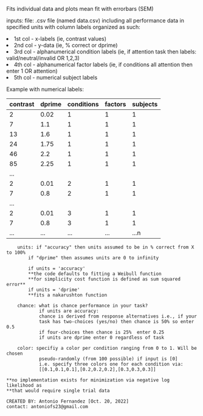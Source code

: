 Fits individual data and plots mean fit with errorbars (SEM) 

inputs: file:    .csv file (named data.csv) including all performance data in specified units with column labels
organized as such: 
<li>1st col - x-labels (ie, contrast values)
<li>2nd col - y-data   (ie, % correct or dprime)
<li>3rd col - alphanumerical condition labels (ie, if attention task then labels: valid/neutral/invalid OR 1,2,3)
<li>4th col - alphanumerical factor labels (ie, if conditions all attention then enter 1 OR attention)
<li> 5th col - numerical subject labels

Example with numerical labels:

| contrast | dprime | conditions | factors| subjects |
| -------- | ------ | ---------- | ------ | -------- |     
|     2    |    0.02|        1   |      1 |       1  |
|     7    |     1.1|         1  |      1 |       1  |
|        13|     1.6|         1  |      1 |       1  |
|        24|    1.75|        1   |      1 |       1  |
|        46|    2.2 |        1   |      1 |       1  |
|        85|   2.25 |       1    |     1  |      1   |
|      ... |        |            |        |          |
|        2 |   0.01 |       2    |       1|        1 |
|        7 |   0.8  |       2    |       1|        1 |
|       ...|        |            |        |          |
|        2 |   0.01 |       3    |       1|        1 |
|        7 |   0.8  |        3   |       1|        1 |
|       ...|   ...  |       ...  |    ... |     ...n |
        

        units: if "accuracy" then units assumed to be in % correct from X to 100%
            if "dprime" then assumes units are 0 to infinity
            
            if units = 'accuracy'
            **the code defaults to fitting a Weibull function
            **for simplicity cost function is defined as sum squared error**
            if units = 'dprime'
            **fits a nakarushton function

        chance: what is chance performance in your task? 
                if units are accuracy:
                chance is derived from response alternatives i.e., if your
                task has two-choices (yes/no) then chance is 50% so enter 0.5
                if four-choices then chance is 25%  enter 0.25
                if units are dprime enter 0 regardless of task

        color: specifiy a color per condition ranging from 0 to 1. Will be chosen 
                pseudo-randomly (from 100 possible) if input is [0]
                i.e. specify three colors one for each condition via:
                [[0.1,0.1,0.1],[0.2,0.2,0.2],[0.3,0.3,0.3]]
    
    **no implementation exists for minimization via negative log likelihood as
    **that would require single trial data

    CREATED BY: Antonio Fernandez [Oct. 20, 2022]
    contact: antoniofs23@gmail.com